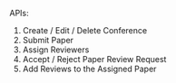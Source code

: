 APIs:
1. Create / Edit / Delete Conference
2. Submit Paper
3. Assign Reviewers
4. Accept / Reject Paper Review Request
5. Add Reviews to the Assigned Paper
